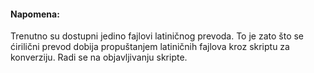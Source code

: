 
#### Napomena:

Trenutno su dostupni jedino fajlovi latiničnog prevoda. To je zato što se ćirilični prevod dobija propuštanjem latiničnih fajlova kroz skriptu za konverziju. Radi se na objavljivanju skripte.

